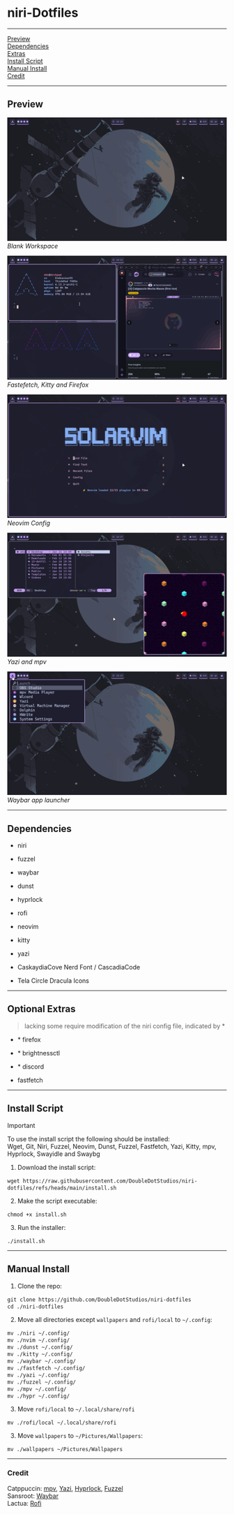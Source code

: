 # niri-Dotfiles

---

[Preview](#preview)  
[Dependencies](#dependencies)  
[Extras](#optional-extras)  
[Install Script](#install-script)  
[Manual Install](#manual-install)  
[Credit](#credit)  

---

## Preview

![Empty](<./assets/Blank.png>)
*Blank Workspace*  


![Empty](<./assets/Fetch.png>)
*Fastefetch, Kitty and Firefox*  


![Empty](<./assets/Solarvim.png>)
*Neovim Config*  


![Empty](<./assets/Floating.png>)
*Yazi and mpv*  


![Empty](<./assets/Launcher.png>)
*Waybar app launcher*  


---

## Dependencies
- niri

- fuzzel
- waybar
- dunst
- hyprlock
- rofi

- neovim
- kitty
- yazi

- CaskaydiaCove Nerd Font / CascadiaCode
- Tela Circle Dracula Icons

---

## Optional Extras
> lacking some require modification of the niri config file, indicated by *

- \* firefox
- \* brightnessctl
- \* discord

- fastfetch

---

## Install Script

> [!IMPORTANT]
> To use the install script the following should be installed:  
> Wget, Git, Niri, Fuzzel, Neovim, Dunst, Fuzzel, Fastfetch, Yazi, Kitty, mpv, Hyprlock, Swayidle and Swaybg

1. Download the install script:
```console
wget https://raw.githubusercontent.com/DoubleDotStudios/niri-dotfiles/refs/heads/main/install.sh
```

2. Make the script executable:
```console
chmod +x install.sh
```

3. Run the installer:
```console
./install.sh
```

---

## Manual Install

1. Clone the repo:
```console
git clone https://github.com/DoubleDotStudios/niri-dotfiles
cd ./niri-dotfiles
```

2. Move all directories except `wallpapers` and `rofi/local` to `~/.config`:
```console
mv ./niri ~/.config/
mv ./nvim ~/.config/
mv ./dunst ~/.config/
mv ./kitty ~/.config/
mv ./waybar ~/.config/
mv ./fastfetch ~/.config/
mv ./yazi ~/.config/
mv ./fuzzel ~/.config/
mv ./mpv ~/.config/
mv ./hypr ~/.config/
```

3. Move `rofi/local` to `~/.local/share/rofi`
```
mv ./rofi/local ~/.local/share/rofi
```

3. Move `wallpapers` to `~/Pictures/Wallpapers`:
```console
mv ./wallpapers ~/Pictures/Wallpapers
```

---

### Credit

Catppuccin: [mpv](https://github.com/catppuccin/mpv), [Yazi](https://github.com/catppuccin/yazi), [Hyprlock](https://github.com/catppuccin/hyprlock), [Fuzzel](https://github.com/catppuccin/fuzzel)  
Sansroot: [Waybar](https://github.com/sansroot/hypr-dots/tree/mauve/waybar)  
Lactua: [Rofi](https://github.com/lactua/dotfiles/tree/master/dots/rofi)
